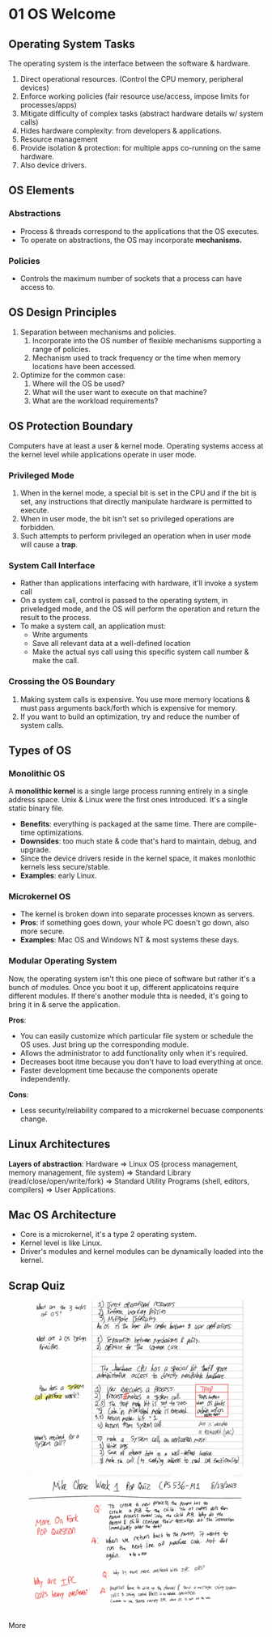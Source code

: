# 01 OS Welcome

## Operating System Tasks

The operating system is the interface between the software & hardware.

1. Direct operational resources. (Control the CPU memory, peripheral devices)
2. Enforce working policies (fair resource use/access, impose limits for processes/apps)
3. Mitigate difficulty of complex tasks (abstract hardware details w/ system calls)
4. Hides hardware complexity: from developers & applications.
5. Resource management
6. Provide isolation & protection: for multiple apps co-running on the same hardware.
7. Also device drivers.

## OS Elements

### Abstractions

* Process & threads correspond to the applications that the OS executes.
* To operate on abstractions, the OS may incorporate **mechanisms.**

### Policies

* Controls the maximum number of sockets that a process can have access to.

## OS Design Principles

1. Separation between mechanisms and policies.
   1. Incorporate into the OS number of flexible mechanisms supporting a range of policies.
   2. Mechanism used to track frequency or the time when memory locations have been accessed.
2. Optimize for the common case:
   1. Where will the OS be used?
   2. What will the user want to execute on that machine?
   3. What are the workload requirements?

## OS Protection Boundary

Computers have at least a user & kernel mode. Operating systems access at the kernel level while applications operate in user mode.

### Privileged Mode

1. When in the kernel mode, a special bit is set in the CPU and if the bit is set, any instructions that directly manipulate hardware is permitted to execute.
2. When in user mode, the bit isn't set so privileged operations are forbidden.
3. Such attempts to perform privileged an operation when in user mode will cause a **trap**.

### System Call Interface

* Rather than applications interfacing with hardware, it'll invoke a system call
* On a system call, control is passed to the operating system, in priveledged mode, and the OS will perform the operation and return the result to the process.
* To make a system call, an application must:
  * Write arguments
  * Save all relevant data at a well-defined location
  * Make the actual sys call using this specific system call number & make the call.

### Crossing the OS Boundary

1. Making system calls is expensive. You use more memory locations & must pass arguments back/forth which is expensive for memory.
2. If you want to build an optimization, try and reduce the number of system calls.

## Types of OS

### Monolithic OS

A **monolithic kernel** is a single large process running entirely in a single address space. Unix & Linux were the first ones introduced. It's a single static binary file.

* **Benefits**: everything is packaged at the same time. There are compile-time optimizations.
* **Downsides**: too much state & code that's hard to maintain, debug, and upgrade.
* Since the device drivers reside in the kernel space, it makes monlothic kernels less secure/stable.
* **Examples**: early Linux.

### Microkernel OS

* The kernel is broken down into separate processes known as servers.
* **Pros**: if something goes down, your whole PC doesn't go down, also more secure.
* **Examples**: Mac OS and Windows NT & most systems these days.

### Modular Operating System

Now, the operating system isn't this one piece of software but rather it's a bunch of modules. Once you boot it up, different applicatoins require different modules. If there's another module thta is needed, it's going to bring it in & serve the application.

**Pros**:

* You can easily customize which particular file system or schedule the OS uses. Just bring up the corresponding module.
* Allows the administrator to add functionality only when it's required.
* Decreases boot itme because you don't have to load everything at once.
* Faster development time because the components operate independently.

**Cons**:

* Less security/reliability compared to a microkernel becuase components change.

## Linux Architectures

**Layers of abstraction**: Hardware => Linux OS (process management, memory management, file system) => Standard Library (read/close/open/write/fork) => Standard Utility Programs (shell, editors, compilers) => User Applications.

## Mac OS Architecture

* Core is a microkernel, it's a type 2 operating system.
* Kernel level is like Linux.
* Driver's modules and kernel modules can be dynamically loaded into the kernel.

## Scrap Quiz

<figure><img src="../../../.gitbook/assets/image (1) (1) (1) (1) (1) (1) (1) (1) (1) (1) (1) (1) (1) (1) (1) (1) (1) (1) (1) (1) (1) (1) (1).png" alt=""><figcaption></figcaption></figure>

<figure><img src="../../../.gitbook/assets/image (1) (1) (1) (1) (1) (1) (1) (1) (1) (1) (1) (1) (1) (1) (1) (1) (1) (1) (1) (1) (1) (1) (1) (1).png" alt=""><figcaption></figcaption></figure>

More
